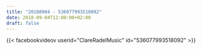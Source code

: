 ```yaml
---
title: "20180904 - 536077993518092"
date: 2018-09-04T12:00:00+02:00
draft: false
---
```


{{< facebookvideov userid="ClareRadelMusic" id="536077993518092" >}}